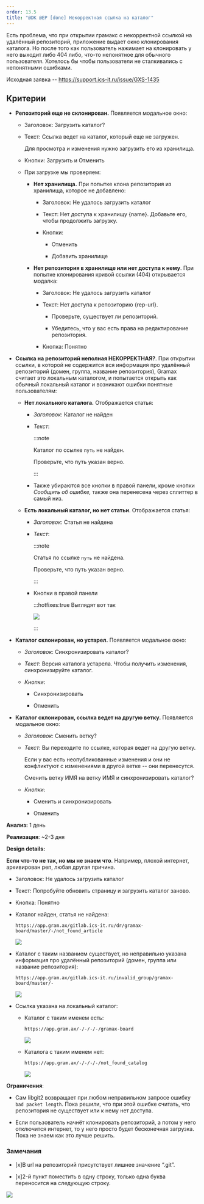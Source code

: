 ```yaml
---
order: 13.5
title: "@DK @EP [done] Некорректная ссылка на каталог"
---
```


Есть проблема, что при открытии грамакс с некорректной ссылкой на удалённый репозиторий, приложение выдает окно клонирования каталога. Но после того как пользователь нажимает на клонировать у него выходит либо 404 либо, что-то непонятное для обычного пользователя. Хотелось бы чтобы пользователи не сталкивались с непонятными ошибками.

Исходная заявка -- <https://support.ics-it.ru/issue/GXS-1435>

## Критерии

-  **Репозиторий еще не склонирован.** Появляется модальное окно:

   -  Заголовок: Загрузить каталог?

   -  Текст: Ссылка ведет на каталог, который еще не загружен.

      Для просмотра и изменения  нужно загрузить его из хранилища.

   -  Кнопки: Загрузить и Отменить

   -  При загрузке мы проверяем:

      -  **Нет хранилища.** При попытке клона репозитория из хранилища, которое не добавлено:

         -  Заголовок: Не удалось загрузить каталог

         -  Текст: Нет доступа к хранилищу {name}. Добавьте его, чтобы продолжить загрузку.

         -  Кнопки:

            -  Отменить

            -  Добавить хранилище

      -  **Нет репозитория в хранилище или нет доступа к нему**. При попытке клонирования кривой ссылки (404) открывается модалка:

         -  Заголовок: Не удалось загрузить каталог

         -  Текст: Нет доступа к репозиторию {rep-url}.

            -  Проверьте, существует ли репозиторий.

            -  Убедитесь, что у вас есть права на редактирование репозитория.

         -  Кнопка: Понятно

-  **Ссылка на репозиторий неполная НЕКОРРЕКТНАЯ?**. При открытии ссылки, в которой не содержится вся информация про удалённый репозиторий (домен, группа, название репозитория),  Gramax считает это локальным каталогом, и попытается открыть как обычный локальный каталог и возникают ошибки понятные пользователям:

   -  **Нет локального каталога.** Отображается статья:

      -  *Заголовок*: Каталог не найден

      -  *Текст*:

         :::note 

         Каталог по ссылке `путь` не найден.

         Проверьте, что путь указан верно.

         :::

      -  Также убираются все кнопки в правой панели, кроме кнопки *Сообщить об ошибке,* также она  перенесена через сплиттер в самый низ.

   -  **Есть локальный каталог, но нет статьи**. Отображается статья:

      -  *Заголовок*: Статья не найдена

      -  *Текст*:

         :::note 

         Статья по ссылке `путь` не найдена.

         Проверьте, что путь указан верно.

         :::

      -  Кнопки в правой панели

         :::hotfixes:true Выглядят вот так

         ![](./invalid-catalog-link.png)

         :::

-  **Каталог склонирован, но устарел.** Появляется модальное окно:

   -  *Заголовок*: Синхронизировать каталог?

   -  *Текст*: Версия каталога устарела. Чтобы получить изменения, синхронизируйте каталог.

   -  *Кнопки*:

      -  Синхронизировать

      -  Отменить

-  **Каталог склонирован, ссылка ведет на другую ветку.** Появляется модальное окно:

   -  *Заголовок*: Сменить ветку?

   -  *Текст*: Вы переходите по ссылке, которая ведет на другую ветку.

      Если у вас есть неопубликованные изменения и они не конфликтуют с изменениями в другой ветке -- они перенесутся.

      Сменить ветку ИМЯ на ветку ИМЯ и синхронизировать каталог?

   -  *Кнопки*:

      -  Сменить и синхронизировать

      -  Отменить



**Анализ:** 1 день

**Реализация**: \~2-3 дня



**Design details:**

**Если что-то не так, но мы не знаем что**. Например, плохой интернет, архивирован реп, любая другая причина.

-  Заголовок: Не удалось загрузить каталог

-  Текст: Попробуйте обновить страницу и загрузить каталог заново.

-  Кнопка: Понятно



-  Каталог найден, статья не найдена:

   `https://app.gram.ax/gitlab.ics-it.ru/dr/gramax-board/master/-/not_found_article`

   ![](./invalid-catalog-link-3.png)

-  Каталог с таким названием существует, но неправильно указана информация про удалённый репозиторий (домен, группа или название репозитория):

   `https://app.gram.ax/gitlab.ics-it.ru/invalid_group/gramax-board/master/-`

   ![](./invalid-catalog-link-4.png)

-  Ссылка указана на локальный каталог:

   -  Каталог с таким именем есть:

      `https://app.gram.ax/-/-/-/-/gramax-board`

      ![](./invalid-catalog-link-5.png)

   -  Каталога с таким именем нет:

      `https://app.gram.ax/-/-/-/-/not_found_catalog`

      ![](./invalid-catalog-link-2.png)

**Ограничения**:

-  Сам libgit2 возвращает при любом неправильном запросе ошибку `bad packet length`. Пока решили, что при этой ошибке считать, что репозитория не существует или к нему нет доступа.

-  Если пользователь начнёт клонировать репозиторий, а потом у него отключится интернет, то у него просто будет бесконечная загрузка. Пока не знаем как это лучше решить.

### Замечания

-  \[x\]В url на репозиторий присутствует лишнее значение “.git”.

-  \[x\]2-й пункт поместить в одну строку, только одна буква переносится на следующую строку.

![](./invalid-catalog-link-6.png)
